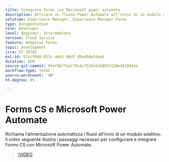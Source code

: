 ```yaml
---
title: Integrare Forms con Microsoft power automate
description: Attivare un flusso Power Automate all’invio di un modulo adattivo
solution: Experience Manager, Experience Manager Forms
type: Documentation
role: Developer
level: Beginner, Intermediate
version: Cloud Service
feature: Adaptive Forms
topic: Development
jira: KT-10782
exl-id: 67ccf040-013c-4641-96df-d5e494efdaeb
duration: 850
source-git-commit: 9fef4b77a2c70c8cf525d42686f4120e481945ee
workflow-type: tm+mt
source-wordcount: '49'
ht-degree: 0%

---
```


# Forms CS e Microsoft Power Automate

Richiama l’alimentazione automatizza i flussi all’invio di un modulo adattivo. Il video seguente illustra i passaggi necessari per configurare e integrare Forms CS con Microsoft Power Automate.

>[!VIDEO](https://video.tv.adobe.com/v/345675?quality=12&learn=on)
